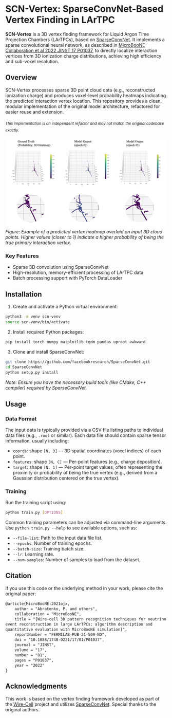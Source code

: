 # SCN-Vertex: SparseConvNet-Based Vertex Finding in LArTPC

**SCN-Vertex** is a 3D vertex finding framework for Liquid Argon Time Projection Chambers (LArTPCs), based on [SparseConvNet](https://github.com/facebookresearch/SparseConvNet). It implements a sparse convolutional neural network, as described in [MicroBooNE Collaboration et al 2022 JINST 17 P01037](https://iopscience.iop.org/article/10.1088/1748-0221/17/01/P01037), to directly localize interaction vertices from 3D ionization charge distributions, achieving high efficiency and sub-voxel resolution.

## Overview

SCN-Vertex processes sparse 3D point cloud data (e.g., reconstructed ionization charge) and produces voxel-level probability heatmaps indicating the predicted interaction vertex location. This repository provides a clean, modular implementation of the original model architecture, refactored for easier reuse and extension.

<sub>*This implementation is an independent refactor and may not match the original codebase exactly.*</sub>

![Sample Vertex Prediction](list/Sample1.png)
*Figure: Example of a predicted vertex heatmap overlaid on input 3D cloud points. Higher values (closer to 1) indicate a higher probability of being the true primary interaction vertex.*

### Key Features

- Sparse 3D convolution using SparseConvNet
- High-resolution, memory-efficient processing of LArTPC data
- Batch processing support with PyTorch DataLoader

## Installation

1. Create and activate a Python virtual environment:

```bash
python3 -m venv scn-venv
source scn-venv/bin/activate
```

2. Install required Python packages:

```bash
pip install torch numpy matplotlib tqdm pandas uproot awkward
```

3. Clone and install SparseConvNet:

```bash
git clone https://github.com/facebookresearch/SparseConvNet.git
cd SparseConvNet
python setup.py install
```
*Note: Ensure you have the necessary build tools (like CMake, C++ compiler) required by SparseConvNet.*

## Usage

### Data Format

The input data is typically provided via a CSV file listing paths to individual data files (e.g., `.root` or similar). Each data file should contain sparse tensor information, usually including:

- `coords`: shape `[N, 3]` — 3D spatial coordinates (voxel indices) of each point.
- `features`: shape `[N, C]` — Per-point features (e.g., charge deposition).
- `target`: shape `[N, 1]` — Per-point target values, often representing the proximity or probability of being the true vertex (e.g., derived from a Gaussian distribution centered on the true vertex).

### Training

Run the training script using:

```bash
python train.py [OPTIONS]
```

Common training parameters can be adjusted via command-line arguments. Use `python train.py --help` to see available options, such as:
- `--file-list`: Path to the input data file list.
- `--epochs`: Number of training epochs.
- `--batch-size`: Training batch size.
- `--lr`: Learning rate.
- `--num-samples`: Number of samples to load from the dataset.

## Citation

If you use this code or the underlying method in your work, please cite the original paper:

```
@article{MicroBooNE:2021ojx,
    author = "Abratenko, P. and others",
    collaboration = "MicroBooNE",
    title = "{Wire-cell 3D pattern recognition techniques for neutrino event reconstruction in large LArTPCs: algorithm description and quantitative evaluation with MicroBooNE simulation}",
    reportNumber = "FERMILAB-PUB-21-509-ND",
    doi = "10.1088/1748-0221/17/01/P01037",
    journal = "JINST",
    volume = "17",
    number = "01",
    pages = "P01037",
    year = "2022"
}
```

## Acknowledgments

This work is based on the vertex finding framework developed as part of the [Wire-Cell](https://lar.bnl.gov/wire-cell/) project and utilizes [SparseConvNet](https://github.com/facebookresearch/SparseConvNet). Special thanks to the original authors.
